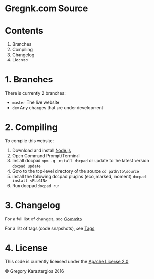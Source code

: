 # Gregnk.com Source

# Contents

1. Branches
2. Compiling
3. Changelog
4. License

# 1. Branches

There is currently 2 branches:

* `master` The live website
* `dev` Any changes that are under development

# 2. Compiling

To compile this website:

1. Download and install [Node.js](http://nodejs.org)
2. Open Command Prompt/Terminal
3. Install docpad `npm -g install docpad` or update to the latest version `docpad update`
4. Goto to the top-level directory of the source `cd path\to\source`
5. install the following docpad plugins (eco, marked, moment) `docpad install <PLUGIN>`
6. Run docpad `docpad run`

# 3. Changelog

For a full list of changes, see [Commits](https://github.com/gregnk/website/commits/master)

For a list of tags (code snapshots), see [Tags](https://github.com/gregnk/website/tags)

# 4. License

This code is currently licensed under the [Apache License 2.0](http://www.apache.org/licenses/LICENSE-2.0.html)


&copy; Gregory Karastergios 2016